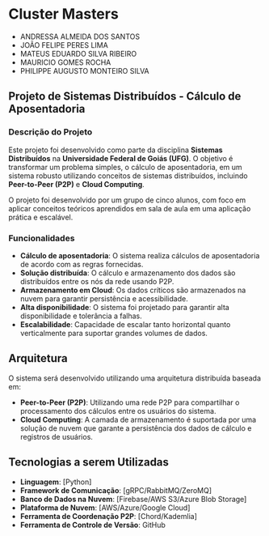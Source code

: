 # Cluster Masters

* ANDRESSA ALMEIDA DOS SANTOS  
* JOÃO FELIPE PERES LIMA  
* MATEUS EDUARDO SILVA RIBEIRO  
* MAURICIO GOMES ROCHA  
* PHILIPPE AUGUSTO MONTEIRO SILVA  

## Projeto de Sistemas Distribuídos - Cálculo de Aposentadoria

### Descrição do Projeto

Este projeto foi desenvolvido como parte da disciplina **Sistemas Distribuídos** na **Universidade Federal de Goiás (UFG)**. O objetivo é transformar um problema simples, o cálculo de aposentadoria, em um sistema robusto utilizando conceitos de sistemas distribuídos, incluindo **Peer-to-Peer (P2P)** e **Cloud Computing**.

O projeto foi desenvolvido por um grupo de cinco alunos, com foco em aplicar conceitos teóricos aprendidos em sala de aula em uma aplicação prática e escalável.

### Funcionalidades

- **Cálculo de aposentadoria**: O sistema realiza cálculos de aposentadoria de acordo com as regras fornecidas.
- **Solução distribuída**: O cálculo e armazenamento dos dados são distribuídos entre os nós da rede usando P2P.
- **Armazenamento em Cloud**: Os dados críticos são armazenados na nuvem para garantir persistência e acessibilidade.
- **Alta disponibilidade**: O sistema foi projetado para garantir alta disponibilidade e tolerância a falhas.
- **Escalabilidade**: Capacidade de escalar tanto horizontal quanto verticalmente para suportar grandes volumes de dados.

## Arquitetura

O sistema será desenvolvido utilizando uma arquitetura distribuída baseada em:

- **Peer-to-Peer (P2P)**: Utilizando uma rede P2P para compartilhar o processamento dos cálculos entre os usuários do sistema.
- **Cloud Computing**: A camada de armazenamento é suportada por uma solução de nuvem que garante a persistência dos dados de cálculo e registros de usuários.

## Tecnologias a serem Utilizadas

- **Linguagem**: [Python]
- **Framework de Comunicação**: [gRPC/RabbitMQ/ZeroMQ]
- **Banco de Dados na Nuvem**: [Firebase/AWS S3/Azure Blob Storage]
- **Plataforma de Nuvem**: [AWS/Azure/Google Cloud]
- **Ferramenta de Coordenação P2P**: [Chord/Kademlia]
- **Ferramenta de Controle de Versão**: GitHub
